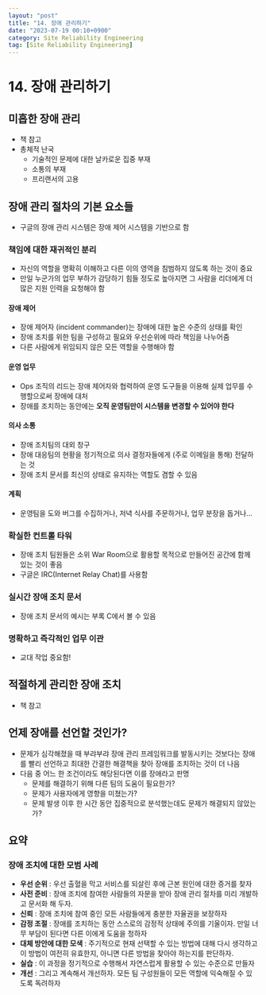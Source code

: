 ```yaml
---
layout: "post"
title: "14. 장애 관리하기"
date: "2023-07-19 00:10+0900"
category: Site Reliability Engineering
tag: [Site Reliability Engineering]
---
```


# 14. 장애 관리하기

## 미흡한 장애 관리

- 책 참고
- 총체적 난국
  - 기술적인 문제에 대한 날카로운 집중 부재
  - 소통의 부재
  - 프리랜서의 고용

## 장애 관리 절차의 기본 요소들

- 구글의 장애 관리 시스템은 장애 제어 시스템을 기반으로 함

### 책임에 대한 재귀적인 분리

- 자신의 역할을 명확히 이해하고 다른 이의 영역을 침범하지 않도록 하는 것이 중요
- 만일 누군가의 업무 부하가 감당하기 힘들 정도로 높아지면 그 사람을 리더에게 더 많은 지원 인력을 요청해야 함

#### 장애 제어

- 장애 제어자 (incident commander)는 장애에 대한 높은 수준의 상태를 확인
- 장애 조치를 위한 팀을 구성하고 필요와 우선순위에 따라 책임을 나누어줌
- 다른 사람에게 위임되지 않은 모든 역할을 수행해야 함

#### 운영 업무

- Ops 조직의 리드는 장애 제어자와 협력하여 운영 도구들을 이용해 실제 업무를 수행할으로써 장애에 대처
- 장애를 조치하는 동안에는 **오직 운영팀만이 시스템을 변경할 수 있어야 한다**

#### 의사 소통

- 장애 조치팀의 대외 창구
- 장애 대응팀의 현황을 정기적으로 의사 결정자들에게 (주로 이메일을 통해) 전달하는 것
- 장애 조치 문서를 최신의 상태로 유지하는 역할도 겸할 수 있음

#### 계획

- 운영팀을 도와 버그를 수집하거나, 저녁 식사를 주문하거나, 업무 분장을 돕거나...

### 확실한 컨트롤 타워

- 장애 조치 팀원들은 소위 War Room으로 활용할 목적으로 만들어진 공간에 함께 있는 것이 좋음
- 구글은 IRC(Internet Relay Chat)를 사용함

### 실시간 장애 조치 문서

- 장애 조치 문서의 예시는 부록 C에서 볼 수 있음

### 명확하고 즉각적인 업무 이관

- 교대 작업 중요함!

## 적절하게 관리한 장애 조치

- 책 참고

## 언제 장애를 선언할 것인가?

- 문제가 심각해졌을 때 부랴부랴 장애 관리 프레임워크를 발동시키는 것보다는 장애를 빨리 선언하고 최대한 간결한 해결책을 찾아 장애를 조치하는 것이 더 나음
- 다음 중 어느 한 조건이라도 해당된다면 이를 장애라고 판명
  - 문제를 해결하기 위해 다른 팀의 도움이 필요한가?
  - 문제가 사용자에게 영향을 미쳤는가?
  - 문제 발생 이후 한 시간 동안 집중적으로 분석했는데도 문제가 해결되지 않았는가?


## 요약

### 장애 조치에 대한 모범 사례

- **우선 순위** : 우선 출혈을 막고 서비스를 되살린 후에 근본 원인에 대한 증거를 찾자
- **사전 준비** : 장애 조치에 참여한 사람들의 자문을 받아 장애 관리 절차를 미리 개발하고 문서화 해 두자.
- **신뢰** : 장애 조치에 참여 중인 모든 사람들에게 충분한 자율권을 보장하자
- **감정 조절** : 장애를 조치하는 동안 스스로의 감정적 상태에 주의를 기울이자. 만일 너무 부담이 된다면 다른 이에게 도움을 청하자
- **대체 방안에 대한 모색** : 주기적으로 현재 선택할 수 있는 방법에 대해 다시 생각하고 이 방법이 여전히 유효한지, 아니면 다른 방법을 찾아야 하는지를 판단하자.
- **실습** : 이 과정을 정기적으로 수행해서 자연스럽게 활용할 수 있는 수준으로 만들자
- **개선** : 그리고 계속해서 개선하자. 모든 팀 구성원들이 모든 역할에 익숙해질 수 있도록 독려하자

